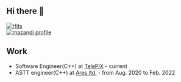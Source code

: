 ## Hi there 👋
[![Hits](https://hits.seeyoufarm.com/api/count/incr/badge.svg?url=https%3A%2F%2Fgithub.com%2FKayAhn0126&count_bg=%23000000&title_bg=%23555555&icon=github.svg&icon_color=%23FFFFFF&title=Github&edge_flat=false)](https://hits.seeyoufarm.com)</br><a href="https://solved.ac/profile/kayahn93">![mazandi profile](http://mazandi.herokuapp.com/api?handle=kayahn93&theme=dark)</a>

## Work
- Software Engineer(C++) at [TelePIX](https://telepix.net) - current
- ASTT engineer(C++) at [Ares ltd.](https://aresinfo.com) - from Aug. 2020 to Feb. 2022
  
<!--
<a href="~~ ~~ ~~"> 사진 </a>

<img width="60" alt="GCP" src="https://user-images.githubusercontent.com/40224884/228726656-e515a94f-a113-499c-8978-487d1b43baf3.png">



<a href = "https://www.youtube.com/watch?v=cjWnW0hdF1Y"><img width="100" alt="GCP" src="https://user-images.githubusercontent.com/40224884/228729276-e6f5d0b3-6653-4cd3-90af-b5f371f505ea.png"></a>

[![Top Langs](https://github-readme-stats.vercel.app/api/top-langs/?username=KayAhn0126&layout=default)](https://github.com/KayAhn0126/github-readme-stats)

**KayAhn0126/KayAhn0126** is a ✨ _special_ ✨ repository because its `README.md` (this file) appears on your GitHub profile.

Here are some ideas to get you started:

- 🔭 I’m currently working on ...
- 🌱 I’m currently learning ...
- 👯 I’m looking to collaborate on ...
- 🤔 I’m looking for help with ...
- 💬 Ask me about ...
- 📫 How to reach me: ...
- 😄 Pronouns: ...
- ⚡ Fun fact: ...


## Space
<a href="https://www.youtube.com/watch?v=KzI0tb4bZyY" target="_blank" rel="noopener noreferrer"><img width="60" alt="GCP" src="https://user-images.githubusercontent.com/40224884/228727305-d257a719-c55a-48f8-baf7-95ba7044b0c8.png"></a>
<a href="https://www.youtube.com/watch?v=PaSON7HvFao" target="_blank" rel="noopener noreferrer"><img width="60" alt="GCP" src="https://user-images.githubusercontent.com/40224884/228727305-d257a719-c55a-48f8-baf7-95ba7044b0c8.png"></a>
<a href="https://www.youtube.com/watch?v=jZCW43jKxyc" target="_blank" rel="noopener noreferrer"><img width="60" alt="GCP" src="https://user-images.githubusercontent.com/40224884/228727305-d257a719-c55a-48f8-baf7-95ba7044b0c8.png"></a>
<a href="https://www.youtube.com/watch?v=4bsXRqI1WbI" target="_blank" rel="noopener noreferrer"><img width="60" alt="GCP" src="https://user-images.githubusercontent.com/40224884/228727305-d257a719-c55a-48f8-baf7-95ba7044b0c8.png"></a>
<a href="https://www.youtube.com/watch?v=uuZE_IRwLNI" target="_blank" rel="noopener noreferrer"><img width="60" alt="GCP" src="https://user-images.githubusercontent.com/40224884/228727305-d257a719-c55a-48f8-baf7-95ba7044b0c8.png"></a>
<a href="https://www.youtube.com/watch?v=6ySRE_H-tJs" target="_blank" rel="noopener noreferrer"><img width="60" alt="GCP" src="https://user-images.githubusercontent.com/40224884/228727305-d257a719-c55a-48f8-baf7-95ba7044b0c8.png"></a>
<a href="https://www.youtube.com/watch?v=84cWrF3m2t0" target="_blank" rel="noopener noreferrer"><img width="60" alt="GCP" src="https://user-images.githubusercontent.com/40224884/228727305-d257a719-c55a-48f8-baf7-95ba7044b0c8.png"></a>
<a href="https://www.youtube.com/watch?v=21qPTC_W2zE" target="_blank" rel="noopener noreferrer"><img width="60" alt="GCP" src="https://user-images.githubusercontent.com/40224884/228727305-d257a719-c55a-48f8-baf7-95ba7044b0c8.png"></a>
<a href="https://www.youtube.com/watch?v=7152_C9s5N0" target="_blank" rel="noopener noreferrer"><img width="60" alt="GCP" src="https://user-images.githubusercontent.com/40224884/228727305-d257a719-c55a-48f8-baf7-95ba7044b0c8.png"></a>
-->

